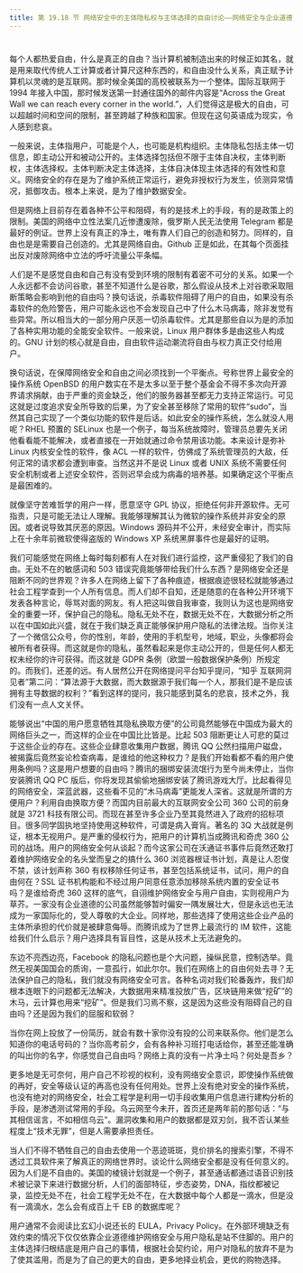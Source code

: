 ```yaml
---
title: 第 19.18 节 网络安全中的主体隐私权与主体选择的自由讨论——网络安全与企业道德
---
```

# 

每个人都热爱自由，什么是真正的自由？当计算机被制造出来的时候正如其名，就是用来取代传统人工计算或者计算尺这种东西的，和自由没什么关系，真正赋予计算机以灵魂的是互联网。那时候全美国的高校被联系为一个整体。国际互联网于 1994 年接入中国，那时候发送第一封通往国外的邮件内容是“Across the Great Wall we can reach every corner in the world.”，人们觉得这是极大的自由，可以超越时间和空间的限制，甚至跨越了种族和国家。但现在这句英语成为现实，令人感到悲哀。

一般来说，主体指用户，可能是个人，也可能是机构组织。主体隐私包括主体一切信息，即主动公开和被动公开的。主体选择包括但不限于主体自决权，主体判断权，主体选择权。主体判断决定主体选择，主体自决体现主体选择的有效性和意义。网络安全的存在是为了维护系统正常运行，避免非授权行为发生，侦测异常情况，抵御攻击。根本上来说，是为了维护数据安全。

但是网络上目前存在着各种不公平和阻碍，有的是技术上的手段，有的是政策上的限制。美国的网络中立性法案几近惨遭废除，俄罗斯人民无法使用 Telegram 都是最好的例证。世界上没有真正的净土，唯有靠人们自己的创造和努力。同样的，自由也是是需要自己创造的。尤其是网络自由。Github 正是如此，在其每个页面挂出反对废除网络中立法的呼吁流量公平条幅。

人们是不是感觉自由和自己有没有受到环境的限制有着密不可分的关系。如果一个人永远都不会访问谷歌，甚至不知道什么是谷歌，那么假设从技术上对谷歌采取阻断策略会影响到他的自由吗？换句话说，杀毒软件阻碍了用户的自由，如果没有杀毒软件的危险警告，用户可能永远也不会发现自己中了什么木马病毒，除非发觉有些异常。所以相当大的一部分用户厌恶一切杀毒软件。尤其是那些自以为是的添加了各种实用功能的全能安全软件。一般来说，Linux 用户群体多是由这些人构成的。GNU 计划的核心就是自由，自由软件运动潮流将自由与权力真正交付给用户。

换句话说，在保障网络安全和自由之间必须找到一个平衡点。号称世界上最安全的操作系统 OpenBSD 的用户数实在不是太多以至于整个基金会不得不多次向开源界请求捐献，由于严重的资金缺乏，他们的服务器甚至都无力支持正常运行。可见这就是过度追求安全所导致的后果，为了安全甚至移除了常用的软件“sudo”，当然其自己实现了一个类似功能的软件是后话。如此安全的操作系统，怎么就没人用呢？RHEL 预置的 SELinux 也是一个例子，每当系统故障时，管理员总要先关闭他看看能不能解决，或者直接在一开始就通过命令禁用该功能。本来设计是弥补 Linux 内核安全性的软件，像 ACL 一样的软件，仿佛成了系统管理员的大敌，任何正常的请求都会遭到审查。当然这并不是说 Linux 或者 UNIX 系统不需要任何安全机制或者上述安全软件，否则迟早会成为病毒的培养基。如果确定这个平衡点是最困难的。

就像坚守苦难哲学的用户一样，愿意坚守 GPL 协议，拒绝任何非开源软件。无可指责，只是可能无法让人理解。我能够理解其认为微软的操作系统并非安全的原因。或者说导致其厌恶的原因。Windows 源码并不公开，未经安全审计，而实际上在十余年前微软使得盗版的 Windows XP 系统黑屏事件也是最好的证明。

我们可能感觉在网络上每时每刻都有人在对我们进行监控，这严重侵犯了我们的自由。无处不在的敏感词和 503 错误究竟能够带给我们什么东西？是网络安全还是阻断不同的世界观？许多人在网络上留下了各种痕迹，根据痕迹很轻松就能够通过社会工程学查到一个人所有信息。而人们却不自知，还是随意的在各种公开环境下发表各种言论，辱骂对面的网友。有人把这叫做自我审查，我则认为这也是网络安全的重要一环，保护自己的隐私。隐私无处不在，数据无处不在，大数据分析之所以在中国如此兴盛，就在于我们缺乏真正能够保护用户隐私的法律法规。当你关注了一个微信公众号，你的性别，年龄，使用的手机型号，地域，职业，头像都将会被所有者获得。而这就是你的隐私，虽然看起来是你主动公开的，但是任何人都无权未经你的许可获得。而这就是 GDPR 条例（欧盟一般数据保护条例）所规定的。而我们，还差的远。有人居然公开在网络提问平台知乎提问，“知乎 互联网洞见者”第二问：“算法源于大数据，而大数据源于我们每一个人，那我们是不是应该拥有主导数据的权利？”看到这样的提问，我只能感到莫名的悲哀，技术之外，我们没有一点人文关怀。

能够说出“中国的用户愿意牺牲其隐私换取方便”的公司竟然能够在中国成为最大的网络巨头之一，而这样的企业在中国比比皆是。比起 503 阻断更让人可悲的莫过于这些企业的存在。这些企业肆意收集用户数据，腾讯 QQ 公然扫描用户磁盘，被揭露后竟然妄论检查病毒，是谁给的他这种权力？是我们开始看都不看的用户使用条例吗？这是用户想要的自由吗？腾讯的捆绑安装流氓行为至今尚未停止，当你安装腾讯 QQ PC 版后，你将发现其偷偷地捆绑安装了腾讯游戏大厅。比起看得见的网络安全，深蓝武器，这些看不见的“木马病毒”更能发人深省。这就是所谓的方便用户？利用自由换取方便？而国内目前最大的互联网安全公司 360 公司的前身就是 3721 科技有限公司。而现在甚至许多企业乃至其竟然进入了政府的招标项目。很多同学固执地坚持使用这种软件，可谓是病入膏肓。著名的 3Q 大战就是例证，根本无视用户。是严重的侵权行为，把用户的计算机当成腾讯和奇虎 360 公司的战场。用户的网络安全何从谈起？而今这家公司在沃通证书事件后竟然还敢打着维护网络安全的名头堂而皇之的搞什么 360 浏览器根证书计划，真是让人忍俊不禁，该计划声称 360 有权移除任何证书，甚至包括系统证书，试问，用户的自由何在？SSL 证书机构能和不经过用户同意任意添加移除系统内置的安全证书吗？是谁给奇虎 360 这样的底气，自诩维护网络安全与用户自由，实则视用户为草芥。一家没有企业道德的公司虽然能够暂时偏安一隅发展壮大，但是永远也无法成为一家国际化的，受人尊敬的大企业。同样地，那些选择了使用这些企业产品的主体所承担的代价就是被肆意侮辱。而腾讯成为了世界上最流行的 IM 软件，这能给我们什么启示？用户选择具有盲目性，这是从技术上无法避免的。

东边不亮西边亮，Facebook 的隐私问题也是个大问题，操纵民意，控制选举。竟然无视美国国会的质询，一意孤行，如此尔尔。我们在网络上的自由何处去寻？无法保护自己的隐私，我们就没有网络安全可言。各种名词对我们轮番轰炸，我们却根本连眼下的问题都无法解决，大数据用来精准投放广告，区块链用来做“挖矿”的木马，云计算也用来“挖矿”。但是我们习焉不察，这是因为这些没有阻碍自己的自由吗？还是因为我们的屈服和软弱？

当你在网上投放了一份简历，就会有数十家你没有投的公司来联系你。他们是怎么知道你的电话号码的？当你高考前夕，会有各种补习班打电话给你，甚至还能准确的叫出你的名字，你感觉自己自由吗？网络上真的没有一片净土吗？何处是吾乡？

更多地是无可奈何，用户自己不珍视的权利，没有网络安全意识，即使操作系统做的再好，安全等级认证的再高也没有任何用处。世界上没有绝对安全的操作系统，也没有绝对的网络安全，社会工程学是利用一切手段收集用户信息进行建构分析的手段，是渗透测试常用的手段。乌云网至今未开，首页还是两年前的那句话：“与其相信谣言，不如相信乌云”。漏洞收集和用户的数据都是双刃剑，我不否认某些程度上“技术无罪”，但是人需要承担责任。

当人们不得不牺牲自己的自由去使用一个恶迹斑斑，竞价排名的搜索引擎，不得不透过工具软件来了解真正的网络世界时。谈论什么网络安全都是没有任何意义的。因为人们是不自由的。美国的棱镜计划就是一个例子，甚至通话都通过语音识别技术被记录下来进行数据分析，人们的面部特征，步态姿势，DNA，指纹都被记录，监控无处不在，社会工程学无处不在，在大数据中每个人都是一滴水，但是没有一滴滴水，怎么会有成百上千 EB 的数据库呢？

用户通常不会阅读比玄幻小说还长的 EULA，Privacy Policy。在外部环境缺乏有效约束的情况下仅仅依靠企业道德维护网络安全与用户隐私是站不住脚的。用户的主体选择归根结底是用户自己的事情，根据社会契约论，用户对隐私的放弃不是为了使其滥用，而是为了自己的更大的自由，更多地择业机会，更优的购物选择。

